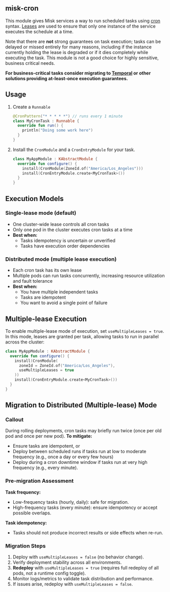 ## misk-cron
This module gives Misk services a way to run scheduled tasks using [cron](https://en.wikipedia.org/wiki/Cron) syntax. [Leases](https://github.com/cashapp/wisp/tree/main/wisp-lease) are used to ensure that only one instance of the service executes the schedule at a time.

Note that there are **not** strong guarantees on task execution; tasks can be delayed or missed entirely for many reasons, including if the instance currently holding the lease is degraded or if it dies completely while executing the task. This module is not a good choice for highly sensitive, business critical needs.

**For business-critical tasks consider migrating to [Temporal](https://temporal.io/) or other solutions providing at-least-once execution guarantees.**

## Usage
1. Create a `Runnable`
    ```kotlin
    @CronPattern("* * * * *") // runs every 1 minute
    class MyCronTask : Runnable {
      override fun run() {
        println("Doing some work here")
      }
    }
    ```
2. Install the `CronModule` and a `CronEntryModule` for your task.
    ```kotlin
    class MyAppModule : KAbstractModule {
      override fun configure() {
        install(CronModule(ZoneId.of("America/Los_Angeles")))
        install(CronEntryModule.create<MyCronTask>())
      }
    }
    ```

## Execution Models

### Single-lease mode (default)
- One cluster-wide lease controls all cron tasks
- Only one pod in the cluster executes cron tasks at a time
- **Best when:**
   - Tasks idempotency is uncertain or unverified
   - Tasks have execution order dependencies

### Distributed mode (multiple lease execution)
- Each cron task has its own lease
- Multiple pods can run tasks concurrently, increasing resource utilization and fault tolerance
- **Best when:**
   - You have multiple independent tasks
   - Tasks are idempotent
   - You want to avoid a single point of failure

## Multiple-lease Execution

To enable multiple-lease mode of execution, set `useMultipleLeases = true`. In this mode, leases are granted per task, allowing tasks to run in parallel across the cluster:

```kotlin
class MyAppModule : KAbstractModule {
  override fun configure() {
    install(CronModule(
      zoneId = ZoneId.of("America/Los_Angeles"),
      useMultipleLeases = true
    ))
    install(CronEntryModule.create<MyCronTask>())
  }
}
```

## Migration to Distributed (Multiple-lease) Mode

### Callout
During rolling deployments, cron tasks may briefly run twice (once per old pod and once per new pod).
**To mitigate:**
- Ensure tasks are idempotent, or
- Deploy between scheduled runs if tasks run at low to moderate frequency (e.g., once a day or every few hours)
- Deploy during a cron downtime window if tasks run at very high frequency (e.g., every minute).

### Pre-migration Assessment
**Task frequency:**
- Low-frequency tasks (hourly, daily): safe for migration.
- High-frequency tasks (every minute): ensure idempotency or accept possible overlaps.

**Task idempotency:**
- Tasks should not produce incorrect results or side effects when re-run.

### Migration Steps
1. Deploy with `useMultipleLeases = false` (no behavior change).
2. Verify deployment stability across all environments.
3. **Redeploy** with `useMultipleLeases = true` (requires full redeploy of all pods, not a runtime config toggle).
4. Monitor logs/metrics to validate task distribution and performance.
5. If issues arise, redeploy with `useMultipleLeases = false`.